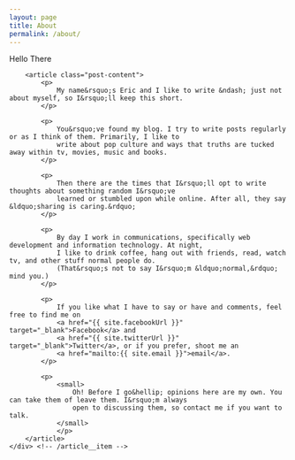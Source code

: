```yaml
---
layout: page
title: About
permalink: /about/
---
```


<div class="article palm--padding">
    <div class="article__item">
        <p class="article__date h2">
            Hello There
        </p>

        <article class="post-content">
            <p>
                My name&rsquo;s Eric and I like to write &ndash; just not about myself, so I&rsquo;ll keep this short.
            </p>
            
            <p>
                You&rsquo;ve found my blog. I try to write posts regularly or as I think of them. Primarily, I like to 
                write about pop culture and ways that truths are tucked away within tv, movies, music and books.
            </p>
            
            <p>
                Then there are the times that I&rsquo;ll opt to write thoughts about something random I&rsquo;ve
                learned or stumbled upon while online. After all, they say &ldquo;sharing is caring.&rdquo;
            </p>

            <p>
                By day I work in communications, specifically web development and information technology. At night, 
                I like to drink coffee, hang out with friends, read, watch tv, and other stuff normal people do.
                (That&rsquo;s not to say I&rsquo;m &ldquo;normal,&rdquo; mind you.)
            </p>

            <p>
                If you like what I have to say or have and comments, feel free to find me on 
                <a href="{{ site.facebookUrl }}" target="_blank">Facebook</a> and 
                <a href="{{ site.twitterUrl }}" target="_blank">Twitter</a>, or if you prefer, shoot me an 
                <a href="mailto:{{ site.email }}">email</a>.
            </p>
            
            <p>
                <small>
                    Oh! Before I go&hellip; opinions here are my own. You can take them of leave them. I&rsquo;m always
                    open to discussing them, so contact me if you want to talk.
                </small>
                </p>
        </article>
    </div> <!-- /article__item -->
</div> <!-- /article -->
